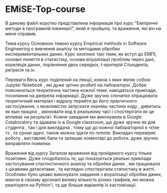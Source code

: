 # EMiSE-Top-course
В даному файлі коротко представлена інформація про курс "Емпіричні методи в програмній інженерії", який я пройшла, та враження, які він на мене справив.

Тема курсу
Основною темою курсу Empirical methods in Software Engineering є вивчення аналізу та методами обробки експериментальних даних. Курс охоплює такі теми, як вступ до ЕМПІ, основні поняття в статистиці, основи візуалізації проблем через дані, кореляція даних, порівняння двох середніх, t-критерій Cтьюдента, регресія та ін.

Переваги 
Весь курс поділений на лекції, кожна з яких являє собою Jupyter Notebook , які дуже зрічно розбиті на лабораторні. Добре пояснюються теоритична частина кожної теми, наводяться приклади, посилання на джерела інформації. Дуже зручно спочатко опрацювати теоритичний матеріал і відразу перейти до його практичного застосування, з можливістю запускати окремы частини коду , дивитись як вын працює , змінювати код в реальному часі і спостерігати як це впливає на результат. Кожне завадння ми виконували в Google Colaboratory та здавали їх в Google classroom, що дуже зручно як для студента , так і для викладача , тому що до кожної лабораторної  є чітке тз , та сроки здачі. також можна здати по remote. Викладач перевіряє роботу , виставляє бали та залишає коментарі до роботи. дуже зручно виправляти помилки.

Враження від курсу
Загалом враження від пройденого курсу тільки позитивні. Дуже сподобалось те, що показується реальні приклади застосування стастистичного аналізу та обробки даних , ми працювали з цікавими датасетами , та наглядно спостерігали статистику в житті. Особливо було цікаво виконувати завдання з візуалізації обробки даних, маючи в своєму арсеналі велику кількість різних графіків, які можна реалізувти на Python'і, та ще більше варіантів їх кастомізації.
